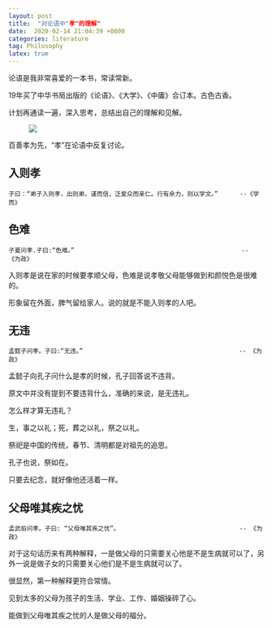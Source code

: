 ```yaml
---
layout: post
title:  "对论语中"孝"的理解"
date:  2020-02-14 21:04:39 +0800
categories: literature
tag: Philosophy
latex: true
---
```


论语是我非常喜爱的一本书，常读常新。  

19年买了中华书局出版的《论语》、《大学》、《中庸》合订本。古色古香。    

计划再通读一遍，深入思考，总结出自己的理解和见解。  

<figure>
<a><img src="{{site.url}}/images/3.png"></a>
</figure>

百善孝为先，“孝”在论语中反复讨论。

## 入则孝

```
子曰：“弟子入则孝，出则弟，谨而信，泛爱众而亲仁。行有余力，则以学文。”      --《学而》
```
## 色难

``` 
子夏问孝.子曰:“色难。”                                              -- 《为政》
```
入则孝是说在家的时候要孝顺父母，色难是说孝敬父母能够做到和颜悦色是很难的。
        
形象留在外面，脾气留给家人。说的就是不能入则孝的人吧。

## 无违
```
孟懿子问孝。子曰:“无违。”                                           -- 《为政》
```
孟懿子向孔子问什么是孝的时候，孔子回答说不违背。 

原文中并没有提到不要违背什么，准确的来说，是无违礼。  

怎么样才算无违礼？  

生，事之以礼；死，葬之以礼，祭之以礼。

祭祀是中国的传统，春节、清明都是对祖先的追思。  

孔子也说，祭如在。

只要去纪念，就好像他还活着一样。

## 父母唯其疾之忧
```
孟武伯问孝。子曰: “父母唯其疾之忧”。                                 -- 《为政》
```

对于这句话历来有两种解释，一是做父母的只需要关心他是不是生病就可以了，另外一说是做子女的只需要关心他们是不是生病就可以了。  

很显然，第一种解释更符合常情。

见到太多的父母为孩子的生活、学业、工作、婚姻操碎了心。  

能做到父母唯其疾之忧的人是做父母的福分。

